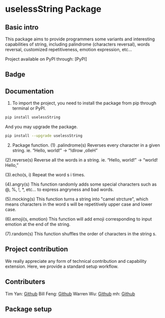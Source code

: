 # uselessString Package

## Basic intro
This package aims to provide programmers some variants and interesting capabilities of string, including palindrome (characters reversal), words reversal, customized repetitiveness, emotion expression, etc...

Project available on PyPI through: 
[PyPI]


## Badge


## Documentation

1. To import the project, you need to install the package from pip through terminal or PyPI. 
```bash
pip install uselessString
```

And you may upgrade the package. 
```bash
pip install --upgrade uselessString
```

2. Package function. 
(1) .palindrome(s)
Reverses every character in a given string.
ie. “Hello, world!” → “!dlrow ,olleH”

(2).reverse(s)
Reverse all the words in a string. 
ie. “Hello, world!” → “world! Hello,”

(3).echo(s, i)
Repeat the word s i times. 

(4).angry(s)
This function randomly adds some special characters such as @, %, !, *, etc... to express angryness and bad words. 


(5).mocking(s)
This function turns a string into "camel strcture", which means characters in the word s will be repetitively upper case and lower case. 


(6).emoji(s, emotion)
This function will add emoji corresponding to input emotion at the end of the string. 

(7).random(s)
This function shuffles the order of characters in the string s. 


## Project contribution
We really appreciate any form of technical contribution and capability extension. Here, we provide a standard setup workflow. 

## Contributers
Tim Yan: [Github](https://github.com/T1mmmmm)
Bill Feng: [Github](https://github.com/BillBBle)
Warren Wu: [Github](https://github.com/W0rren12)
mh: [Github](https://github.com/mh6355)

## Package setup

